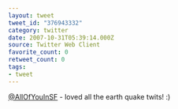 ```yaml
---
layout: tweet
tweet_id: "376943332"
category: twitter
date: 2007-10-31T05:39:14.000Z
source: Twitter Web Client
favorite_count: 0
retweet_count: 0
tags:
- tweet
---
```


[@AllOfYouInSF](https://twitter.com/@AllOfYouInSF) - loved all the earth quake twits! :)
